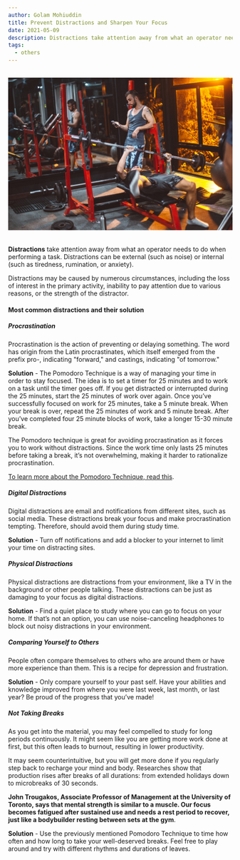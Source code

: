 ```yaml
---
author: Golam Mohiuddin
title: Prevent Distractions and Sharpen Your Focus
date: 2021-05-09
description: Distractions take attention away from what an operator needs to do when performing a task. Distractions can be external (such as noise) or internal (such as tiredness, rumination, or anxiety).
tags:
  - others
---
```


<!--more-->
<br/>
<img src="/static/img/prevent-distractions1.jpg" alt="prevent-distractions" raw=true>
<br/><br/>

**Distractions** take attention away from what an operator needs to do when performing a task. Distractions can be external (such as noise) or internal (such as tiredness, rumination, or anxiety).

Distractions may be caused by numerous circumstances, including the loss of interest in the primary activity, inability to pay attention due to various reasons, or the strength of the distractor.

#### Most common distractions and their solution

##### Procrastination

Procrastination is the action of preventing or delaying something. The word has origin from the Latin procrastinates, which itself emerged from the prefix pro-, indicating "forward," and castings, indicating "of tomorrow."

**Solution** - The Pomodoro Technique is a way of managing your time in order to stay focused. The idea is to set a timer for 25 minutes and to work on a task until the timer goes off. If you get distracted or interrupted during the 25 minutes, start the 25 minutes of work over again. Once you’ve successfully focused on work for 25 minutes, take a 5 minute break. When your break is over, repeat the 25 minutes of work and 5 minute break. After you’ve completed four 25 minute blocks of work, take a longer 15-30 minute break.

The Pomodoro technique is great for avoiding procrastination as it forces you to work without distractions. Since the work time only lasts 25 minutes before taking a break, it’s not overwhelming, making it harder to rationalize procrastination.

[To learn more about the Pomodoro Technique, read this](https://medium.com/life-hacks/more-productivity-with-the-pomodoro-technique-d7ce8926ec0c#.hcqsv37u4).

##### Digital Distractions

Digital distractions are email and notifications from different sites, such as social media. These distractions break your focus and make procrastination tempting. Therefore, should avoid them during study time.

**Solution** - Turn off notifications and add a blocker to your internet to limit your time on distracting sites.

##### Physical Distractions

Physical distractions are distractions from your environment, like a TV in the background or other people talking. These distractions can be just as damaging to your focus as digital distractions.

**Solution** - Find a quiet place to study where you can go to focus on your home. If that’s not an option, you can use noise-canceling headphones to block out noisy distractions in your environment.

##### Comparing Yourself to Others

People often compare themselves to others who are around them or have more experience than them. This is a recipe for depression and frustration.

**Solution** - Only compare yourself to your past self. Have your abilities and knowledge improved from where you were last week, last month, or last year? Be proud of the progress that you’ve made!
##### Not Taking Breaks

As you get into the material, you may feel compelled to study for long periods continuously. It might seem like you are getting more work done at first, but this often leads to burnout, resulting in lower productivity.

It may seem counterintuitive, but you will get more done if you regularly step back to recharge your mind and body. Researches show that production rises after breaks of all durations: from extended holidays down to microbreaks of 30 seconds. 

**John Trougakos, Associate Professor of Management at the University of Toronto, says that mental strength is similar to a muscle. Our focus becomes fatigued after sustained use and needs a rest period to recover, just like a bodybuilder resting between sets at the gym**.

**Solution** - Use the previously mentioned Pomodoro Technique to time how often and how long to take your well-deserved breaks. Feel free to play around and try with different rhythms and durations of leaves.
